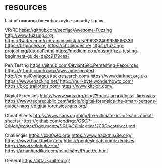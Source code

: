 # resources
List of resource for various cyber security topics.

VR/RE
https://github.com/secfigo/Awesome-Fuzzing \
http://www.fuzzing.org/
https://twitter.com/pedramamini/status/999332499959566336
https://beginners.re/
https://challenges.re/
https://fuzzing-project.org/tutorial1.html
https://medium.com/ouspg/fuzz-testing-beginners-guide-da2c9179caa7

Pen Testing
https://github.com/DeviantSec/Pentesting-Resources
https://github.com/enaqx/awesome-pentest
http://carnal0wnage.attackresearch.com/
https://www.darknet.org.uk/
https://www.ehacking.net/
https://null-byte.wonderhowto.com/
https://blog.trailofbits.com/
https://www.kitploit.com/

Digital Forensics
https://www.sans.org/blog/?focus-area=digital-forensics
https://www.techrepublic.com/article/digital-forensics-the-smart-persons-guide/
https://digital-forensics.sans.org/

Cheat Sheets
https://www.sans.org/blog/the-ultimate-list-of-sans-cheat-sheets/
https://github.com/codingo/OSCP-2/blob/master/Documents/SQL%20Injection%20Cheatsheet.md

Challenges
https://0x00sec.org/
https://www.hackthissite.org/
https://www.hackthebox.eu/
https://pentesterlab.com/exercises
https://www.vulnhub.com/
https://amanhardikar.com/mindmaps/Practice.html

General
https://attack.mitre.org/

